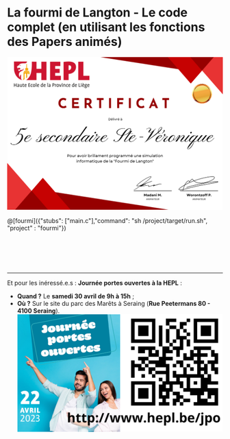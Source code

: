 # La fourmi de Langton - Le code complet (en utilisant les fonctions des Papers animés)

![Diplome.png de mon-diplome.fr](img/Diplome.png)

@[fourmi]({"stubs": ["main.c"],"command": "sh /project/target/run.sh", "project" : "fourmi"})

<br /><br /><br /><br /><hr />

Et pour les inéressé.e.s : **Journée portes ouvertes à la HEPL** :
- **Quand ?** Le **samedi 30 avril de 9h à 15h** ;
- **Où ?** Sur le site du parc des Marêts à Seraing (**Rue Peetermans 80 - 4100 Seraing**).
![La JPO](img/jpo2023.png)
